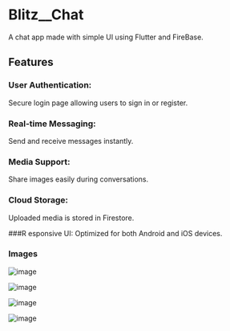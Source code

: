 # Blitz__Chat
A chat app made with simple UI using Flutter and FireBase. 

## Features
### User Authentication:
Secure login page allowing users to sign in or register.

### Real-time Messaging:
Send and receive messages instantly.

### Media Support:
Share images easily during conversations.

### Cloud Storage:
Uploaded media is stored in Firestore.

###R esponsive UI:
Optimized for both Android and iOS devices.

### Images
![image](https://github.com/user-attachments/assets/9ddeec07-962c-4520-9089-c601bda14619)

![image](https://github.com/user-attachments/assets/cfb3571e-deb7-47e9-a16b-fcc7d31b8f3f)

![image](https://github.com/user-attachments/assets/34c23474-53cd-4df6-8f80-8ff1b9be634d)

![image](https://github.com/user-attachments/assets/186c8632-1258-4081-b1ed-a379ec4e3502)




